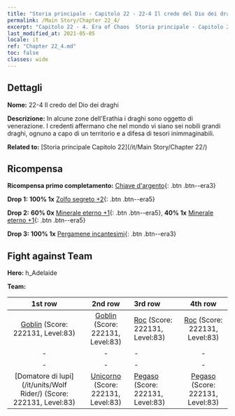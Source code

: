 ```yaml
---
title: "Storia principale - Capitolo 22 - 22-4 Il credo del Dio dei draghi"
permalink: /Main Story/Chapter 22_4/
excerpt: "Capitolo 22 - 4. Era of Chaos  Storia principale - Capitolo 22_4. 22-4 Il credo del Dio dei draghi"
last_modified_at: 2021-05-05
locale: it
ref: "Chapter 22_4.md"
toc: false
classes: wide
---
```


## Dettagli

 **Nome:** 22-4 Il credo del Dio dei draghi

 **Descrizione:** In alcune zone dell'Erathia i draghi sono oggetto di venerazione. I credenti affermano che nel mondo vi siano sei nobili grandi draghi, ognuno a capo di un territorio e a difesa di tesori inimmaginabili.

 **Related to:** [Storia principale Capitolo 22](/it/Main Story/Chapter 22/)

## Ricompensa

 **Ricompensa primo completamento:** [Chiave d'argento](/ItemsIT/con_693/){: .btn .btn--era3}

 **Drop 1:** **100% 1x** [Zolfo segreto +2](/ItemsIT/mat_78/){: .btn .btn--era5}

 **Drop 2:** **60% 0x** [Minerale eterno +1](/ItemsIT/mat_68/){: .btn .btn--era5}, **40% 1x** [Minerale eterno +1](/ItemsIT/mat_68/){: .btn .btn--era5}

 **Drop 3:** **100% 1x** [Pergamene incantesimi](/ItemsIT/con_694/){: .btn .btn--era3}


## Fight against Team
 **Hero:** h_Adelaide

 **Team:**


  | 1st row | 2nd row | 3rd row | 4th row |
  |:----:|:----:|:----|:----:|
  | [Goblin](/it/units/Goblin/) (Score: 222131, Level:83)  | [Goblin](/it/units/Goblin/) (Score: 222131, Level:83)  | [Roc](/it/units/Roc/) (Score: 222131, Level:83)  | [Roc](/it/units/Roc/) (Score: 222131, Level:83)  |
  | - | - | - | - |
  | - | - | - | - |
  | [Domatore di lupi](/it/units/Wolf Rider/) (Score: 222131, Level:83)  | [Unicorno](/it/units/Unicorn/) (Score: 222131, Level:83)  | [Pegaso](/it/units/Pegasus/) (Score: 222131, Level:83)  | [Pegaso](/it/units/Pegasus/) (Score: 222131, Level:83)  |


